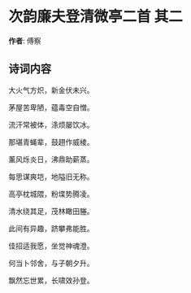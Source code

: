 # 次韵廉夫登清微亭二首  其二

**作者**: 傅察

## 诗词内容

大火气方炽，新金伏未兴。

茅屋苦卑陋，蕴毒空自憎。

流汗常被体，涤烦屡饮冰。

那堪青蝇辈，鼓趐作威棱。

薰风烁炎日，沸鼎助薪蒸。

每思谋爽垲，地隘旧无称。

高亭枕城隈，粉堞势腾凌。

清水绕其足，茂林瞰田塍。

此间有异趣，跻攀弗能胜。

佳招适我愿，坐觉神魂澄。

何当卜邻舍，与子朝夕升。

飘然忘世累，长啸效孙登。

